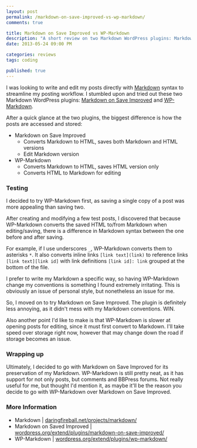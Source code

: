 ```yaml
---
layout: post
permalink: /markdown-on-save-improved-vs-wp-markdown/
comments: true

title: Markdown on Save Improved vs WP-Markdown
description: "A short review on two Markdown WordPress plugins: Markdown on Saved Improved and WP-Markdown"
date: 2013-05-24 09:00 PM

categories: reviews
tags: coding

published: true
---
```


I was looking to write and edit my posts directly with [Markdown](https://daringfireball.net/projects/markdown/) syntax to streamline my posting workflow. I stumbled upon and tried out these two Markdown WordPress plugins: [Markdown on Save Improved](https://wordpress.org/extend/plugins/markdown-on-save-improved/) and [WP-Markdown](https://wordpress.org/extend/plugins/wp-markdown/).

<!--more Here is a quick rundown on my experience with them.-->

After a quick glance at the two plugins, the biggest difference is how the posts are accessed and stored:

- Markdown on Save Improved 
	- Converts Markdown to HTML, saves both Markdown and HTML versions
	- Edit Markdown version
- WP-Markdown
	- Converts Markdown to HTML, saves HTML version only
	- Converts HTML to Markdown for editing


### Testing

I decided to try WP-Markdown first, as saving a single copy of a post was more appealing than saving two.

After creating and modifying a few test posts, I discovered that because WP-Markdown converts the saved HTML to/from Markdown when editing/saving, there is a difference in Markdown syntax between the one before and after saving.

<p>For example, if I use underscores <code>_</code>, WP-Markdown converts them to asterisks <code>*</code>. It also converts inline links <code>[link text](link)</code> to reference links <code>[link text][link id]</code> with link definitions <code>[link id]: link</code> grouped at the bottom of the file.</p>

I prefer to write my Markdown a specific way, so having WP-Markdown change my conventions is something I found extremely irritating. This is obviously an issue of personal style, but nonetheless an issue for me.

So, I moved on to try Markdown on Save Improved. The plugin is definitely less annoying, as it didn't mess with my Markdown conventions. WIN.

Also another point I'd like to make is that WP-Markdown is slower at opening posts for editing, since it must first convert to Markdown. I'll take speed over storage right now, however that may change down the road if storage becomes an issue.


### Wrapping up

Ultimately, I decided to go with Markdown on Save Improved for its preservation of my Markdown. WP-Markdown is still pretty neat, as it has support for not only posts, but comments and BBPress forums. Not really useful for me, but thought I'd mention it, as maybe it'll be the reason you decide to go with WP-Markdown over Markdown on Save Improved.


### More Information

- Markdown | [daringfireball.net/projects/markdown/](https://daringfireball.net/projects/markdown/)
- Markdown on Saved Improved | [wordpress.org/extend/plugins/markdown-on-save-improved/](https://daringfireball.net/projects/markdown/)
- WP-Markdown | [wordpress.org/extend/plugins/wp-markdown/](https://wordpress.org/extend/plugins/wp-markdown/)
